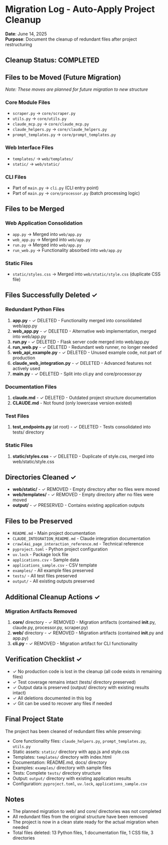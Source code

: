 # Migration Log - Auto-Apply Project Cleanup

**Date**: June 14, 2025  
**Purpose**: Document the cleanup of redundant files after project restructuring

## Cleanup Status: COMPLETED

## Files to be Moved (Future Migration)
_Note: These moves are planned for future migration to new structure_

### Core Module Files
- `scraper.py` → `core/scraper.py`
- `utils.py` → `core/utils.py`
- `claude_mcp.py` → `core/claude_mcp.py`
- `claude_helpers.py` → `core/claude_helpers.py`
- `prompt_templates.py` → `core/prompt_templates.py`

### Web Interface Files
- `templates/` → `web/templates/`
- `static/` → `web/static/`

### CLI Files
- Part of `main.py` → `cli.py` (CLI entry point)
- Part of `main.py` → `core/processor.py` (batch processing logic)

## Files to be Merged

### Web Application Consolidation
- `app.py` → Merged into `web/app.py`
- `web_app.py` → Merged into `web/app.py`
- `run.py` → Merged into `web/app.py`
- `run_web.py` → Functionality absorbed into `web/app.py`

### Static Files
- `static/styles.css` → Merged into `web/static/style.css` (duplicate CSS file)

## Files Successfully Deleted ✓

### Redundant Python Files
1. **app.py** - ✓ DELETED - Functionality merged into consolidated web/app.py
2. **web_app.py** - ✓ DELETED - Alternative web implementation, merged into web/app.py
3. **run.py** - ✓ DELETED - Flask server code merged into web/app.py
4. **run_web.py** - ✓ DELETED - Redundant web runner, no longer needed
5. **web_api_example.py** - ✓ DELETED - Unused example code, not part of production
6. **claude_web_integration.py** - ✓ DELETED - Advanced features not actively used
7. **main.py** - ✓ DELETED - Split into cli.py and core/processor.py

### Documentation Files
1. **claude.md** - ✓ DELETED - Outdated project structure documentation
2. **CLAUDE.md** - Not found (only lowercase version existed)

### Test Files
1. **test_endpoints.py** (at root) - ✓ DELETED - Tests consolidated into tests/ directory

### Static Files
1. **static/styles.css** - ✓ DELETED - Duplicate of style.css, merged into web/static/style.css

## Directories Cleaned ✓
- **web/static/** - ✓ REMOVED - Empty directory after no files were moved
- **web/templates/** - ✓ REMOVED - Empty directory after no files were moved
- **output/** - ✓ PRESERVED - Contains existing application outputs

## Files to be Preserved
- `README.md` - Main project documentation
- `CLAUDE_INTEGRATION_README.md` - Claude integration documentation
- `crawl4ai_page_interaction_reference.md` - Technical reference
- `pyproject.toml` - Python project configuration
- `uv.lock` - Package lock file
- `applications.csv` - Sample data
- `applications_sample.csv` - CSV template
- `examples/` - All example files preserved
- `tests/` - All test files preserved
- `output/` - All existing outputs preserved

## Additional Cleanup Actions ✓

### Migration Artifacts Removed
1. **core/** directory - ✓ REMOVED - Migration artifacts (contained __init__.py, claude.py, processor.py, scraper.py)
2. **web/** directory - ✓ REMOVED - Migration artifacts (contained __init__.py and app.py)  
3. **cli.py** - ✓ REMOVED - Migration artifact for CLI functionality

## Verification Checklist ✓
- ✓ No production code is lost in the cleanup (all code exists in remaining files)
- ✓ Test coverage remains intact (tests/ directory preserved)
- ✓ Output data is preserved (output/ directory with existing results intact)
- ✓ All deletions documented in this log
- ✓ Git can be used to recover any files if needed

## Final Project State
The project has been cleaned of redundant files while preserving:
- Core functionality files: `claude_helpers.py`, `prompt_templates.py`, `utils.py`
- Static assets: `static/` directory with app.js and style.css
- Templates: `templates/` directory with index.html
- Documentation: README.md, docs/ directory
- Examples: `examples/` directory with sample files
- Tests: Complete `tests/` directory structure
- Output: `output/` directory with existing application results
- Configuration: `pyproject.toml`, `uv.lock`, `applications_sample.csv`

## Notes
- The planned migration to web/ and core/ directories was not completed
- All redundant files from the original structure have been removed
- The project is now in a clean state ready for the actual migration when needed
- Total files deleted: 13 Python files, 1 documentation file, 1 CSS file, 3 directories